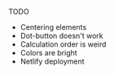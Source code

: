TODO

- Centering elements
- Dot-button doesn't work
- Calculation order is weird
- Colors are bright
- Netlify deployment
